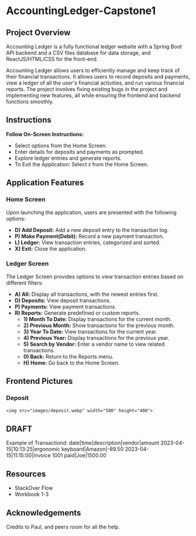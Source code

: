 # AccountingLedger-Capstone1

## Project Overview

Accounting Ledger is a fully functional ledger website with a Spring Boot API backend and a CSV files database for data storage, and ReactJS/HTML/CSS for the front-end. 

Accounting Ledger allows users to efficiently manage and keep track of their financial transactions. It allows users to record deposits and payments, view a ledger of all the user's financial activities, and run various financial reports.
The project involves fixing existing bugs in the project and implementing new features, all while ensuring the frontend and backend functions smoothly.

## Instructions
**Follow On-Screen Instructions:**
- Select options from the Home Screen.
- Enter details for deposits and payments as prompted.
- Explore ledger entries and generate reports.
- To Exit the Application: Select `X` from the Home Screen.

## Application Features

### Home Screen

Upon launching the application, users are presented with the following options:

- **D) Add Deposit:** Add a new deposit entry to the transaction log.
- **P) Make Payment(Debit):** Record a new payment transaction.
- **L) Ledger:** View transaction entries, categorized and sorted.
- **X) Exit:** Close the application.

### Ledger Screen

The Ledger Screen provides options to view transaction entries based on different filters:

- **A) All:** Display all transactions, with the newest entries first.
- **D) Deposits:** View deposit transactions.
- **P) Payments:** View payment transactions.
- **R) Reports:** Generate predefined or custom reports.
   - **1) Month To Date:** Display transactions for the current month.
   - **2) Previous Month:** Show transactions for the previous month.
   - **3) Year To Date:** View transactions for the current year.
   - **4) Previous Year:** Display transactions for the previous year.
   - **5) Search by Vendor:** Enter a vendor name to view related transactions.
   - **0) Back:** Return to the Reports menu.
   - **H) Home:** Go back to the Home Screen.

## Frontend Pictures

### Deposit
    <img src="images/deposit.webp" width="500" height="400">

     
## DRAFT
Example of Transactiond: date|time|description|vendor|amount
2023-04-15|10:13:25|ergonomic keyboard|Amazon|-89.50
2023-04-15|11:15:00|Invoice 1001 paid|Joe|1500.00

 ## Resources
- StackOver Flow
- Workbook 1-3

 ## Acknowledgements
Credits to Paul, and peers room for all the help.



